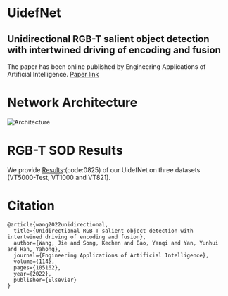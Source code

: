 # UidefNet
Unidirectional RGB-T salient object detection with intertwined driving of encoding and fusion
---
The paper has been online published by Engineering Applications of Artificial Intelligence.
[Paper link](https://doi.org/10.1016/j.engappai.2022.105162)

Network Architecture
===
![Architecture](https://user-images.githubusercontent.com/101792089/224664418-0ffd8d4e-0a5b-4743-8858-60e4b1aee974.png)

RGB-T SOD Results
===
We provide [Results](https://pan.baidu.com/s/1ql9jednuTXONuicR47o3wg):(code:0825) of our UidefNet on three datasets (VT5000-Test, VT1000 and VT821).

Citation
===
```
@article{wang2022unidirectional,
  title={Unidirectional RGB-T salient object detection with intertwined driving of encoding and fusion},
  author={Wang, Jie and Song, Kechen and Bao, Yanqi and Yan, Yunhui and Han, Yahong},
  journal={Engineering Applications of Artificial Intelligence},
  volume={114},
  pages={105162},
  year={2022},
  publisher={Elsevier}
}
```
